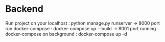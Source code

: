# Backend


Run project on your localhost : python manage.py runserver -> 8000 port
run docker-compose : docker-compose up --build -> 8001 port
running docker-compose on background : docker-compose up -d
